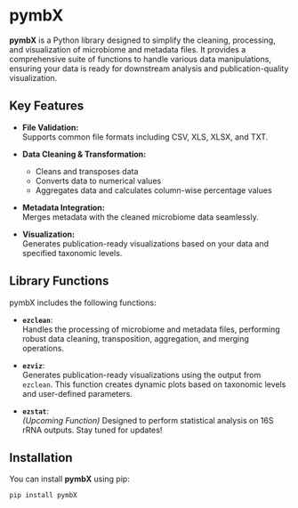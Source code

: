 # pymbX

**pymbX** is a Python library designed to simplify the cleaning, processing, and visualization of microbiome and metadata files. It provides a comprehensive suite of functions to handle various data manipulations, ensuring your data is ready for downstream analysis and publication-quality visualization.

## Key Features

- **File Validation:**  
  Supports common file formats including CSV, XLS, XLSX, and TXT.

- **Data Cleaning & Transformation:**  
  - Cleans and transposes data  
  - Converts data to numerical values  
  - Aggregates data and calculates column-wise percentage values

- **Metadata Integration:**  
  Merges metadata with the cleaned microbiome data seamlessly.

- **Visualization:**  
  Generates publication-ready visualizations based on your data and specified taxonomic levels.

## Library Functions

pymbX includes the following functions:

- **`ezclean`**:  
  Handles the processing of microbiome and metadata files, performing robust data cleaning, transposition, aggregation, and merging operations.

- **`ezviz`**:  
  Generates publication-ready visualizations using the output from `ezclean`. This function creates dynamic plots based on taxonomic levels and user-defined parameters.

- **`ezstat`**:  
  *(Upcoming Function)* Designed to perform statistical analysis on 16S rRNA outputs. Stay tuned for updates!

## Installation

You can install **pymbX** using pip:

```bash
pip install pymbX

